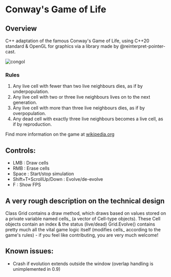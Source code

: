 # Conway's Game of Life
## Overview
C++ adaptation of the famous Conway's Game of Life, using C++20 standard & OpenGL for graphics via a library made by  @reinterpret-pointer-cast.

![congol](https://user-images.githubusercontent.com/57489963/124203736-0e2b8b00-dae6-11eb-8976-2f1e581ee44e.gif)

### Rules
1. Any live cell with fewer than two live neighbours dies, as if by underpopulation.
2. Any live cell with two or three live neighbours lives on to the next generation.
3. Any live cell with more than three live neighbours dies, as if by overpopulation.
4. Any dead cell with exactly three live neighbours becomes a live cell, as if by reproduction.

Find more information on the game at [wikipedia.org](https://en.wikipedia.org/wiki/Conway%27s_Game_of_Life)

## Controls:
- LMB : Draw cells
- RMB : Erase cells
- Space : Start/stop simulation  
- Shift+T+ScrollUp/Down : Evolve/de-evolve
- F : Show FPS

## A very rough description on the technical design
Class Grid contains a draw method, which draws based on values stored on a private variable named cells_ (a vector of Cell-type objects).
These Cell objects contain an index & the status (live/dead)
Grid.Evolve() contains pretty much all the vital game logic itself (modifies cells_ according to the game's rules) - if you feel like contributing, you are very much welcome!

## Known issues:
- Crash if evolution extends outside the window (overlap handling is unimplemented in 0.9)
